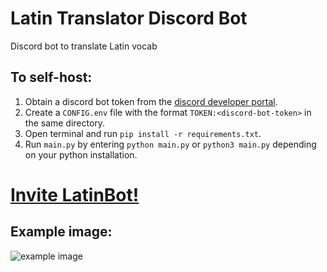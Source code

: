 # Latin Translator Discord Bot
Discord bot to translate Latin vocab

## To self-host:
1) Obtain a discord bot token from the [discord developer portal](https://www.discord.dev).
1) Create a `CONFIG.env` file with the format `TOKEN:<discord-bot-token>` in the same directory.
1) Open terminal and run `pip install -r requirements.txt`.
1) Run `main.py` by entering `python main.py` or `python3 main.py` depending on your python installation.

# [Invite LatinBot!](https://discord.com/api/oauth2/authorize?client_id=933579084443828228&permissions=2112&scope=bot%20applications.commands)

## Example image:
![example image](https://media.discordapp.net/attachments/933605032962703364/933614230794543115/unknown.png)

